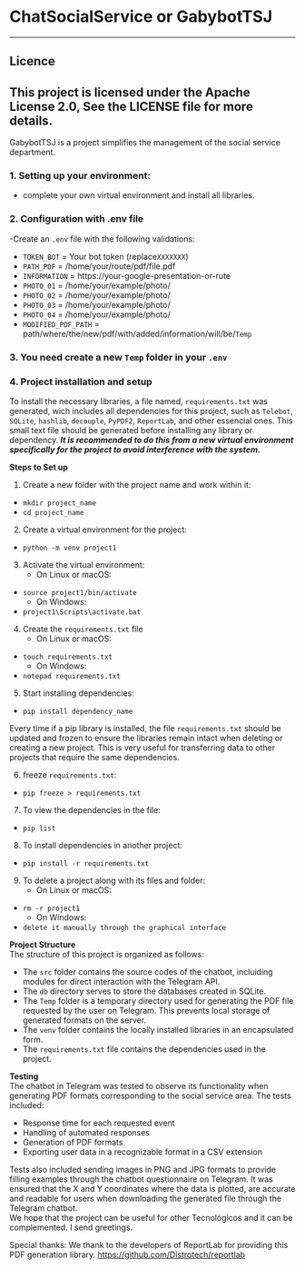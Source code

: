 # ChatSocialService or GabybotTSJ
-----------------------------
## Licence
This project is licensed under the Apache License 2.0, See the LICENSE file for more details.
-----------------------------
GabybotTSJ is a project simplifies the management of the social service department. 

### 1. **Setting up your environment:**
- complete your own virtual environment and install all libraries.

### 2. **Configuration with .env file**
-Create an `.env` file with the following validations:
 - `TOKEN_BOT` = Your bot token (replace`XXXXXXX`)
 - `PATH_PDF` = /home/your/route/pdf/file.pdf
 - `INFORMATION` = https://your-google-presentation-or-rute
 - `PHOTO_01` = /home/your/example/photo/
 - `PHOTO_02` = /home/your/example/photo/
 - `PHOTO_03` = /home/your/example/photo/
 - `PHOTO_04` = /home/your/example/photo/
 - `MODIFIED_PDF_PATH` = path/where/the/new/pdf/with/added/information/will/be/`Temp`

### 3. **You need create a new `Temp` folder in your `.env`**

### 4. **Project installation and setup**
To install the necessary libraries, a file named, `requirements.txt` was generated, wich includes all dependencies for this project, such as `Telebot`, 
`SQLite`, `hashlib`, `decouple`, `PyPDF2`, `ReportLab`, and other essencial ones. This small text file should be generated before installing any library or dependency.
***It is recommended to do this from a new virtual environment specifically for the project to avoid interference with the system.***
  
**Steps to Set up**
1. Create a new folder with the project name and work within it:  
 - `mkdir project_name`  
 - `cd project_name`  
2. Create a virtual environment for the project:  
 - `python -m venv project1`  
3. Activate the virtual environment:  
    * On Linux or macOS:  
 - `source project1/bin/activate`  
    * On Windows:  
 - `project1\Scripts\activate.bat`  
4. Create the `requirements.txt` file  
    * On Linux or macOS:  
 - `touch requirements.txt`  
    * On Windows:  
 - `notepad requirements.txt`  
5. Start installing dependencies:  
 - `pip install dependency_name`  
  
Every time if a pip library is installed, the file `requirements.txt` should be updated and frozen to ensure the libraries remain intact when deleting or creating a new project.
This is very useful for transferring data to other projects that require the same dependencies.
  
6. freeze `requirements.txt`:  
 - `pip freeze > requirements.txt`  
7. To view the dependencies in the file:  
 - `pip list`  
8. To install dependencies in another project:  
 - `pip install -r requirements.txt`  
9. To delete a project along with its files and folder:  
    * On Linux or macOS:  
 - `rm -r project1`  
    * On Windows:  
 - `delete it manually through the graphical interface`  
  
**Project Structure**  
The structure of this project is organized as follows:  
 - The `src` folder contains the source codes of the chatbot, incluiding modules for direct interaction with the Telegram API.  
 - The `db` directory serves to store the databases created in SQLite.  
 - The `Temp` folder is a temporary directory used for generating the PDF file requested by the user on Telegram. This prevents local storage of generated formats on the server.  
 - The `venv` folder contains the locally installed libraries in an encapsulated form.  
 - The `requirements.txt` file contains the dependencies used in the project.  
  
**Testing**  
The chatbot in Telegram was tested to observe its functionality when generating PDF formats corresponding to the social service area. The tests included:  
 - Response time for each requested event
 - Handling of automated responses
 - Generation of PDF formats
 - Exporting user data in a recognizable format in a CSV extension  
  
Tests also included sending images in PNG and JPG formats to provide filling examples through the chatbot questionnaire on Telegram. It was ensured that the X and Y 
coordinates where the data is plotted, are accurate and readable for users when downloading the generated file through the Telegram chatbot.  
We hope that the project can be useful for other Tecnológicos and it can be complemented. I send greetings.





Special thanks:
We thank to the developers of ReportLab for providing this PDF generation library.
https://github.com/Distrotech/reportlab

